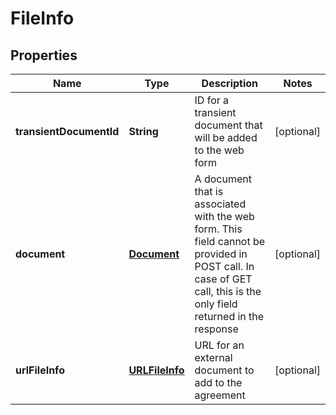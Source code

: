 
# FileInfo

## Properties
Name | Type | Description | Notes
------------ | ------------- | ------------- | -------------
**transientDocumentId** | **String** | ID for a transient document that will be added to the web form |  [optional]
**document** | [**Document**](Document.md) | A document that is associated with the web form. This field cannot be provided in POST call. In case of GET call, this is the only field returned in the response |  [optional]
**urlFileInfo** | [**URLFileInfo**](URLFileInfo.md) | URL for an external document to add to the agreement |  [optional]



